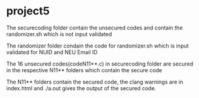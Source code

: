 # project5

The securecoding folder contain the unsecured codes and contain the randomizer.sh which is not input validated 

The randomizer folder condain the code for randomizer.sh which  is input validated for NUID and NEU Email ID

The 16 unsecured codes(codeN11**.c) in securecoding folder are secured in the respective N11** folders which contain the secure code 

The N11** folders contain the secured code, the clang warnings are in index.html and ./a.out gives the output of the secured code. 
